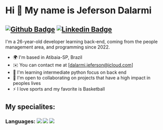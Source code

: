 Hi 👋 My name is Jeferson Dalarmi
==========================
[![Github Badge](https://img.shields.io/badge/-Github-000?style=flat-square&logo=Github&logoColor=white&link=https://github.com/Jdalarmi)](https://github.com/Jdalarmi)
[![Linkedin Badge](https://img.shields.io/badge/-LinkedIn-blue?style=flat-square&logo=Linkedin&logoColor=white&link=https://www.linkedin.com/in/jeferson-dalarmi-28bb2b229/)](https://www.linkedin.com/in/jeferson-dalarmi-28bb2b229/)
--------------------------

I'm a 26-year-old developer learning back-end, coming from the people management area, and programming since 2022.


* 🌍  I'm based in Atibaia-SP, Brazil
* ✉️  You can contact me at [dalarmi.jeferson@icloud.com]
* 🧠  I'm learning intermediate python focus on back end
* 🤝  I'm open to collaborating on projects that have a high impact in peoples lives
* ⚡  I love sports and my favorite is Basketball

## My specialites:

### Languages: <img src="https://img.shields.io/badge/Python-FFD43B?style=for-the-badge&logo=python&logoColor=blue"/> <img src="https://img.shields.io/badge/JavaScript-323330?style=for-the-badge&logo=javascript&logoColor=F7DF1E"/> <img src = "https://img.shields.io/badge/CSS3-1572B6?style=for-the-badge&logo=css3&logoColor=white"/>


